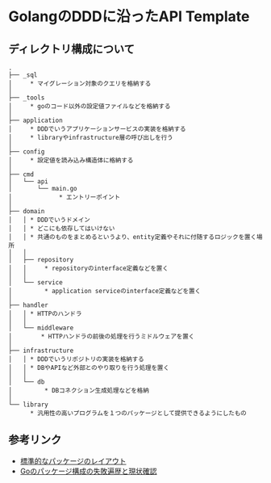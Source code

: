 # GolangのDDDに沿ったAPI Template

## ディレクトリ構成について
```
.
├── _sql
│     * マイグレーション対象のクエリを格納する
│
├── _tools
│     * goのコード以外の設定値ファイルなどを格納する
│
├── application
│     * DDDでいうアプリケーションサービスの実装を格納する
│     * libraryやinfrastructure層の呼び出しを行う
│
├── config
│     * 設定値を読み込み構造体に格納する
│
├── cmd
│   └── api
│       └── main.go
│             * エントリーポイント
│ 
├── domain
│   │ * DDDでいうドメイン
│   │ * どこにも依存してはいけない
│   │ * 共通のものをまとめるというより、entity定義やそれに付随するロジックを置く場所
│   │
│   ├── repository
│   │     * repositoryのinterface定義などを置く
│   │
│   └── service
│         * application serviceのinterface定義などを置く
│ 
├── handler
│   │ * HTTPのハンドラ
│   │
│   └── middleware
│        * HTTPハンドラの前後の処理を行うミドルウェアを置く
│
├── infrastructure
│   │ * DDDでいうリポジトリの実装を格納する
│   │ * DBやAPIなど外部とのやり取りを行う処理を置く
│   │
│   └── db
│         * DBコネクション生成処理などを格納
│
└── library
      * 汎用性の高いプログラムを１つのパッケージとして提供できるようにしたもの
```

## 参考リンク
* [標準的なパッケージのレイアウト](http://allishackedoff.hatenablog.com/entry/2016/08/23/015016)
* [Goのパッケージ構成の失敗遍歴と現状確認](https://medium.com/@timakin/go%E3%81%AE%E3%83%91%E3%83%83%E3%82%B1%E3%83%BC%E3%82%B8%E6%A7%8B%E6%88%90%E3%81%AE%E5%A4%B1%E6%95%97%E9%81%8D%E6%AD%B4%E3%81%A8%E7%8F%BE%E7%8A%B6%E7%A2%BA%E8%AA%8D-fc6a4369337)